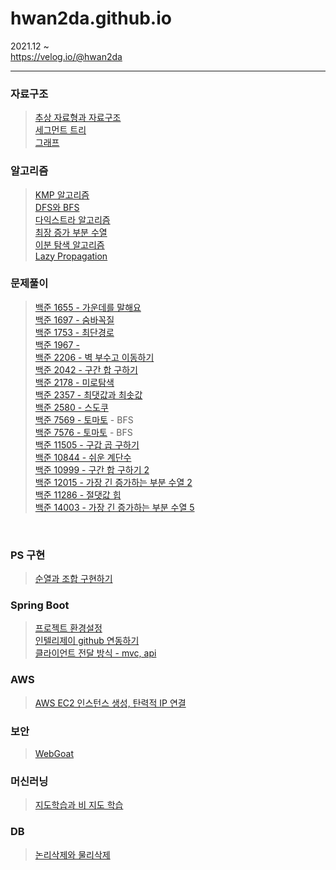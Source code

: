 # hwan2da.github.io   

2021.12 ~    
https://velog.io/@hwan2da

***
### 자료구조
> [추상 자료형과 자료구조](https://velog.io/@hwan2da/%EC%B6%94%EC%83%81-%EC%9E%90%EB%A3%8C%ED%98%95Abstract-Data-Type%EA%B3%BC-%EC%9E%90%EB%A3%8C%EA%B5%AC%EC%A1%B0data-structure)   
> [세그먼트 트리](https://velog.io/@hwan2da/%EC%9E%90%EB%A3%8C%EA%B5%AC%EC%A1%B0-%EC%84%B8%EA%B7%B8%EB%A8%BC%ED%8A%B8%ED%8A%B8%EB%A6%AC)   
> [그래프](https://velog.io/@hwan2da/%EC%9E%90%EB%A3%8C%EA%B5%AC%EC%A1%B0-%EA%B7%B8%EB%9E%98%ED%94%84)
> 
### 알고리즘
> [KMP 알고리즘](https://velog.io/@hwan2da/알고리즘-KMP-알고리즘)   
> [DFS와 BFS](https://velog.io/@hwan2da/%EC%95%8C%EA%B3%A0%EB%A6%AC%EC%A6%98-DFS%EC%99%80-BFS)<br>
> [다익스트라 알고리즘](https://velog.io/@hwan2da/%EC%95%8C%EA%B3%A0%EB%A6%AC%EC%A6%98-%EB%8B%A4%EC%9D%B5%EC%8A%A4%ED%8A%B8%EB%9D%BC-%EC%95%8C%EA%B3%A0%EB%A6%AC%EC%A6%98)<br>
> [최장 증가 부분 수열](https://velog.io/@hwan2da/%EC%95%8C%EA%B3%A0%EB%A6%AC%EC%A6%98-%EC%B5%9C%EC%9E%A5-%EC%A6%9D%EA%B0%80-%EC%88%98%EC%97%B4-LIS)<br>
> [이분 탐색 알고리즘](https://velog.io/@hwan2da/%EC%95%8C%EA%B3%A0%EB%A6%AC%EC%A6%98-%EC%9D%B4%EB%B6%84-%ED%83%90%EC%83%89-Binary-Search)<br>
> [Lazy Propagation](https://velog.io/@hwan2da/%EC%95%8C%EA%B3%A0%EB%A6%AC%EC%A6%98-Lazy-Propagation) <br> 
> 
### 문제풀이
> [백준 1655 - 가운데를 말해요](https://velog.io/@hwan2da/PS-%EB%B0%B1%EC%A4%80-1655-%EA%B0%80%EC%9A%B4%EB%8D%B0%EB%A5%BC-%EB%A7%90%ED%95%B4%EC%9A%94-egps2wo5)<br>
> [백준 1697 - 숨바꼭질](https://velog.io/@hwan2da/PS-%EB%B0%B1%EC%A4%80-1697-%EC%88%A8%EB%B0%94%EA%BC%AD%EC%A7%88)<br>
> [백준 1753 - 최단경로](https://velog.io/@hwan2da/PS-%EB%B0%B1%EC%A4%80-1753-%EC%B5%9C%EB%8B%A8-%EA%B2%BD%EB%A1%9C)   
> [백준 1967 - ](https://velog.io/@hwan2da/PS-%EB%B0%B1%EC%A4%80-1967-%ED%8A%B8%EB%A6%AC%EC%9D%98-%EC%A7%80%EB%A6%84)   
> [백준 2206 - 벽 부수고 이동하기](https://velog.io/@hwan2da/PS-%EB%B0%B1%EC%A4%80-2206-%EB%B2%BD-%EB%B6%80%EC%88%98%EA%B3%A0-%EC%9D%B4%EB%8F%99%ED%95%98%EA%B8%B0)<br>
> [백준 2042 - 구간 합 구하기](https://velog.io/@hwan2da/PS-%EB%B0%B1%EC%A4%80-2042-%EA%B5%AC%EA%B0%84-%ED%95%A9-%EA%B5%AC%ED%95%98%EA%B8%B0)<br>
> [백준 2178 - 미로탐색](https://velog.io/@hwan2da/PS-백준-2178-미로-탐색)   
> [백준 2357 - 최댓값과 최솟값](https://velog.io/@hwan2da/백준-2357)   
> [백준 2580 - 스도쿠](https://velog.io/@hwan2da/PS-%EB%B0%B1%EC%A4%80-2580-%EC%8A%A4%EB%8F%84%EC%BF%A0)<br>
> [백준 7569 - 토마토](https://velog.io/@hwan2da/PS-%EB%B0%B1%EC%A4%80-7569-%ED%86%A0%EB%A7%88%ED%86%A0) - BFS<br>
> [백준 7576 - 토마토](https://velog.io/@hwan2da/PS-%EB%B0%B1%EC%A4%80-7576-%ED%86%A0%EB%A7%88%ED%86%A0) - BFS<br>
> [백준 11505 - 구갑 곱 구하기](https://velog.io/@hwan2da/PS-%EB%B0%B1%EC%A4%80-11505-%EA%B5%AC%EA%B0%84-%EA%B3%B1-%EA%B5%AC%ED%95%98%EA%B8%B0)<br> 
> [백준 10844 - 쉬운 계단수](https://velog.io/@hwan2da/PS-%EB%B0%B1%EC%A4%80-10844-%EC%89%AC%EC%9A%B4-%EA%B3%84%EB%8B%A8-%EC%88%98)<br>
> [백준 10999 - 구간 합 구하기 2](https://velog.io/@hwan2da/PS-%EB%B0%B1%EC%A4%80-10999-%EA%B5%AC%EA%B0%84-%ED%95%A9-%EA%B5%AC%ED%95%98%EA%B8%B0-2) <br> 
> [백준 12015 - 가장 긴 증가하는 부분 수열 2](https://velog.io/@hwan2da/PS-%EB%B0%B1%EC%A4%80-12015-%EA%B0%80%EC%9E%A5-%EA%B8%B4-%EC%A6%9D%EA%B0%80%ED%95%98%EB%8A%94-%EB%B6%80%EB%B6%84-%EC%88%98%EC%97%B4-2)<br>
> [백준 11286 - 절댓값 힙](https://velog.io/@hwan2da/PS-%EB%B0%B1%EC%A4%80-11286-%EC%A0%88%EB%8C%93%EA%B0%92-%ED%9E%99)<br>
> [백준 14003 - 가장 긴 증가하는 부분 수열 5](https://velog.io/@hwan2da/PS-%EB%B0%B1%EC%A4%80-14003-%EA%B0%80%EC%9E%A5-%EA%B8%B4-%EC%A6%9D%EA%B0%80%ED%95%98%EB%8A%94-%EB%B6%80%EB%B6%84-%EC%88%98%EC%97%B4-5)
<br>

### PS 구현
> [순열과 조합 구현하기](https://velog.io/@hwan2da/PS-%EC%88%9C%EC%97%B4%EA%B3%BC-%EC%A1%B0%ED%95%A9-%EA%B5%AC%ED%98%84%ED%95%98%EA%B8%B0)<br>

### Spring Boot
>[프로젝트 환경설정](https://velog.io/@hwan2da/Spring-Boot-%ED%94%84%EB%A1%9C%EC%A0%9D%ED%8A%B8-%ED%99%98%EA%B2%BD%EC%84%A4%EC%A0%95)   
>[인텔리제이 github 연동하기](https://velog.io/@hwan2da/Spring-Boot-%EC%9D%B8%ED%85%94%EB%A6%AC%EC%A0%9C%EC%9D%B4-%ED%94%84%EB%A1%9C%EC%A0%9D%ED%8A%B8%EB%A5%BC-github%EC%97%90-%EC%97%B0%EB%8F%99%ED%95%98%EA%B8%B0)   
>[클라이언트 전달 방식 - mvc, api](https://velog.io/@hwan2da/Spring-Boot-%ED%81%B4%EB%9D%BC%EC%9D%B4%EC%96%B8%ED%8A%B8-%EC%A0%84%EB%8B%AC-%EB%B0%A9%EC%8B%9D)   

### AWS
>[AWS EC2 인스턴스 생성, 탄력적 IP 연결](https://velog.io/@hwan2da/AWS-EC2-%EC%8B%9C%EC%9E%91%ED%95%98%EA%B8%B0) <br> 

### 보안
>[WebGoat](https://velog.io/@hwan2da/%EB%B3%B4%EC%95%88-WebGoat)

### 머신러닝
>[지도학습과 비 지도 학습](https://velog.io/@hwan2da/%EB%A8%B8%EC%8B%A0%EB%9F%AC%EB%8B%9D-Supervised-Learning-Unsupervised-Learning-%EC%A7%80%EB%8F%84-%ED%95%99%EC%8A%B5-%EB%B9%84-%EC%A7%80%EB%8F%84-%ED%95%99%EC%8A%B5) <br> 


### DB
>[논리삭제와 물리삭제](https://velog.io/@hwan2da/DB-Soft-Delete-VS-Hard-Delete) <br> 
